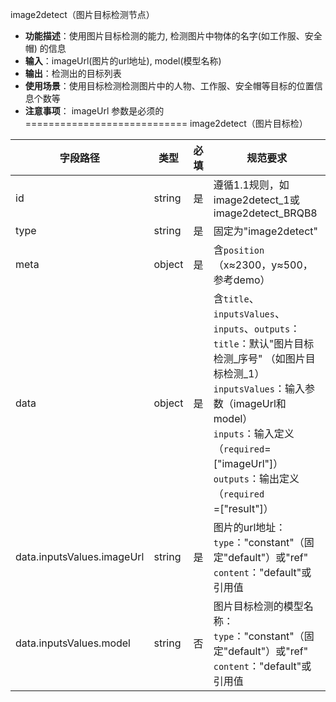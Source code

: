 image2detect（图片目标检测节点）
- **功能描述**：使用图片目标检测的能力, 检测图片中物体的名字(如工作服、安全帽) 的信息
- **输入**：imageUrl(图片的url地址), model(模型名称)
- **输出**：检测出的目标列表
- **使用场景**：使用目标检测检测图片中的人物、工作服、安全帽等目标的位置信息个数等
- **注意事项**： imageUrl 参数是必须的
============================
 image2detect（图片目标检）

| 字段路径                       | 类型     | 必填 | 规范要求                                                                                                                                                                                                        |
|----------------------------|--------|----|-------------------------------------------------------------------------------------------------------------------------------------------------------------------------------------------------------------|
| id                         | string | 是  | 遵循1.1规则，如image2detect_1或image2detect_BRQB8                                                                                                                                                                  |
| type                       | string | 是  | 固定为"image2detect"                                                                                                                                                                                           |
| meta                       | object | 是  | 含`position`（x≈2300，y≈500，参考demo）                                                                                                                                                                            |
| data                       | object | 是  | 含`title`、`inputsValues`、`inputs`、`outputs`：<br>`title`：默认"图片目标检测_序号" （如图片目标检测_1） <br>`inputsValues`：输入参数（imageUrl和model）<br>`inputs`：输入定义（`required`=["imageUrl"]）<br>`outputs`：输出定义（`required`=["result"]） |
| data.inputsValues.imageUrl | string | 是  | 图片的url地址：<br>`type`："constant"（固定"default"）或"ref"<br>`content`："default"或引用值                                                                                                                                |
| data.inputsValues.model    | string | 否  | 图片目标检测的模型名称：<br>`type`："constant"（固定"default"）或"ref"<br>`content`："default"或引用值                                                                                                                             |
